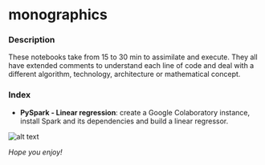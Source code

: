 # monographics
### Description
These notebooks take from 15 to 30 min to assimilate and execute.
They all have extended comments to understand each line of code and deal with a different algorithm, technology, architecture or mathematical concept.
### Index
- **PySpark - Linear regression**: create a Google Colaboratory instance, install Spark and its dependencies and build a linear regressor.

![alt text](https://user-images.githubusercontent.com/33966875/63888998-607a5d00-c9e0-11e9-867a-14ce1e55dcc7.jpg)

*Hope you enjoy!*
